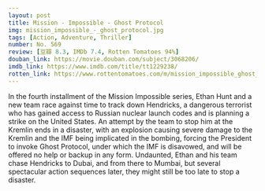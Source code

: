 ```yaml
---
layout: post 
title: Mission - Impossible - Ghost Protocol
img: mission_impossible_-_ghost_protocol.jpg
tags: [Action, Adventure, Thriller]
number: No. 569
review: [豆瓣 8.3, IMDb 7.4, Rotten Tomatoes 94%]
douban_link: https://movie.douban.com/subject/3068206/
imdb_link: https://www.imdb.com/title/tt1229238/
rotten_link: https://www.rottentomatoes.com/m/mission_impossible_ghost_protocol
---
```


In the fourth installment of the Mission Impossible series, Ethan Hunt and a new team race against time to track down Hendricks, a dangerous terrorist who has gained access to Russian nuclear launch codes and is planning a strike on the United States. An attempt by the team to stop him at the Kremlin ends in a disaster, with an explosion causing severe damage to the Kremlin and the IMF being implicated in the bombing, forcing the President to invoke Ghost Protocol, under which the IMF is disavowed, and will be offered no help or backup in any form. Undaunted, Ethan and his team chase Hendricks to Dubai, and from there to Mumbai, but several spectacular action sequences later, they might still be too late to stop a disaster.